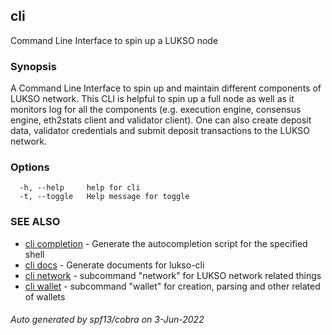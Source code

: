 ## cli

Command Line Interface to spin up a LUKSO node

### Synopsis

A Command Line Interface to spin up and maintain different components of LUKSO network. This CLI
is helpful to spin up a full node as well as it monitors log for all the components (e.g. execution engine, consensus engine, eth2stats client and validator client).
One can also create deposit data, validator credentials and submit deposit transactions to the LUKSO network.


### Options

```
  -h, --help     help for cli
  -t, --toggle   Help message for toggle
```

### SEE ALSO

* [cli completion](cli_completion.md)	 - Generate the autocompletion script for the specified shell
* [cli docs](cli_docs.md)	 - Generate documents for lukso-cli
* [cli network](cli_network.md)	 - subcommand "network" for LUKSO network related things
* [cli wallet](cli_wallet.md)	 - subcommand "wallet" for creation, parsing and other related of wallets

###### Auto generated by spf13/cobra on 3-Jun-2022

